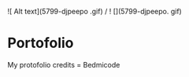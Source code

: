 ![ Alt text](5799-djpeepo .gif) / ! [](5799-djpeepo. gif)

# Portofolio
My protofolio credits = Bedmicode
